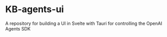 # KB-agents-ui
A repository for building a UI in Svelte with Tauri for controlling the OpenAI Agents SDK

